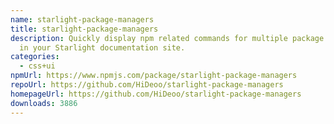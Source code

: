 ```yaml
---
name: starlight-package-managers
title: starlight-package-managers
description: Quickly display npm related commands for multiple package managers
  in your Starlight documentation site.
categories:
  - css+ui
npmUrl: https://www.npmjs.com/package/starlight-package-managers
repoUrl: https://github.com/HiDeoo/starlight-package-managers
homepageUrl: https://github.com/HiDeoo/starlight-package-managers
downloads: 3886
---
```

